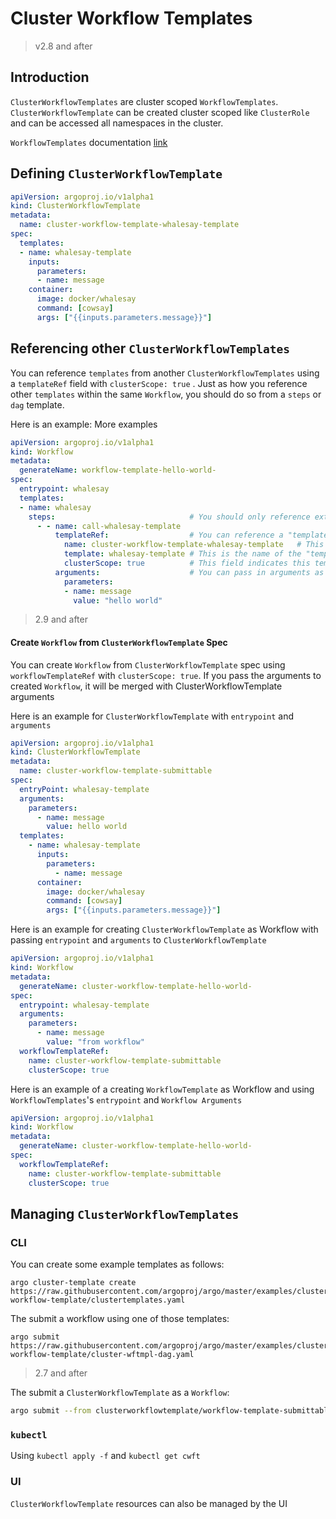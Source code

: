 # Cluster Workflow Templates

> v2.8 and after

## Introduction

`ClusterWorkflowTemplates` are cluster scoped `WorkflowTemplates`. `ClusterWorkflowTemplate` 
can be created cluster scoped like `ClusterRole` and can be accessed all namespaces in the cluster. 

`WorkflowTemplates` documentation [link](./workflow-templates.md)

## Defining `ClusterWorkflowTemplate`

```yaml
apiVersion: argoproj.io/v1alpha1
kind: ClusterWorkflowTemplate
metadata:
  name: cluster-workflow-template-whalesay-template
spec:
  templates:
  - name: whalesay-template
    inputs:
      parameters:
      - name: message
    container:
      image: docker/whalesay
      command: [cowsay]
      args: ["{{inputs.parameters.message}}"]
```

## Referencing other `ClusterWorkflowTemplates`

You can reference `templates` from another `ClusterWorkflowTemplates` using a `templateRef` field with `clusterScope: true` .
Just as how you reference other `templates` within the same `Workflow`, you should do so from a `steps` or `dag` template.

Here is an example:
More examples []()
```yaml
apiVersion: argoproj.io/v1alpha1
kind: Workflow
metadata:
  generateName: workflow-template-hello-world-
spec:
  entrypoint: whalesay
  templates:
  - name: whalesay
    steps:                              # You should only reference external "templates" in a "steps" or "dag" "template".
      - - name: call-whalesay-template
          templateRef:                  # You can reference a "template" from another "WorkflowTemplate or ClusterWorkflowTemplate" using this field
            name: cluster-workflow-template-whalesay-template   # This is the name of the "WorkflowTemplate or ClusterWorkflowTemplate" CRD that contains the "template" you want
            template: whalesay-template # This is the name of the "template" you want to reference
            clusterScope: true          # This field indicates this templateRef is pointing ClusterWorkflowTemplate
          arguments:                    # You can pass in arguments as normal
            parameters:
            - name: message
              value: "hello world"
```
> 2.9 and after
#### Create `Workflow` from `ClusterWorkflowTemplate` Spec
You can create `Workflow` from `ClusterWorkflowTemplate` spec using `workflowTemplateRef` with `clusterScope: true`. If you pass the arguments to created `Workflow`, it will be merged with ClusterWorkflowTemplate arguments 

Here is an example for `ClusterWorkflowTemplate` with `entrypoint` and `arguments`
```yaml
apiVersion: argoproj.io/v1alpha1
kind: ClusterWorkflowTemplate
metadata:
  name: cluster-workflow-template-submittable
spec:
  entryPoint: whalesay-template
  arguments:
    parameters:
      - name: message
        value: hello world
  templates:
    - name: whalesay-template
      inputs:
        parameters:
          - name: message
      container:
        image: docker/whalesay
        command: [cowsay]
        args: ["{{inputs.parameters.message}}"]

```
Here is an example for creating `ClusterWorkflowTemplate` as Workflow with passing `entrypoint` and `arguments` to `ClusterWorkflowTemplate`
```yaml
apiVersion: argoproj.io/v1alpha1
kind: Workflow
metadata:
  generateName: cluster-workflow-template-hello-world-
spec:
  entrypoint: whalesay-template
  arguments:
    parameters:
      - name: message
        value: "from workflow"
  workflowTemplateRef:
    name: cluster-workflow-template-submittable
    clusterScope: true
```  

Here is an example of a creating `WorkflowTemplate` as Workflow and using `WorkflowTemplates`'s `entrypoint` and `Workflow Arguments`
```yaml
apiVersion: argoproj.io/v1alpha1
kind: Workflow
metadata:
  generateName: cluster-workflow-template-hello-world-
spec:
  workflowTemplateRef:
    name: cluster-workflow-template-submittable
    clusterScope: true

```



## Managing `ClusterWorkflowTemplates`

### CLI

You can create some example templates as follows:

```
argo cluster-template create https://raw.githubusercontent.com/argoproj/argo/master/examples/cluster-workflow-template/clustertemplates.yaml
```

The submit a workflow using one of those templates:

```
argo submit https://raw.githubusercontent.com/argoproj/argo/master/examples/cluster-workflow-template/cluster-wftmpl-dag.yaml
```

> 2.7 and after
>
The submit a `ClusterWorkflowTemplate` as a `Workflow`:
```sh
argo submit --from clusterworkflowtemplate/workflow-template-submittable
```

### `kubectl`

Using `kubectl apply -f` and `kubectl get cwft`

### UI

`ClusterWorkflowTemplate` resources can also be managed by the UI
